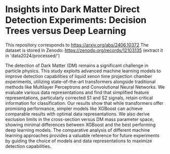 # Insights into Dark Matter Direct Detection Experiments: Decision Trees versus Deep Learning

This repository corresponds to https://arxiv.org/abs/2406.10372
The dataset is stored in Zenodo: https://zenodo.org/records/12103135 (extract it in 'data2024/processed/')

The detection of Dark Matter (DM) remains a significant challenge in particle physics. This study exploits advanced machine learning models to improve detection capabilities of liquid xenon time projection chamber experiments, utilizing state-of-the-art transformers alongside traditional methods like Multilayer Perceptrons and Convolutional Neural Networks. We evaluate various data representations and find that simplified feature representations, particularly corrected S1 and S2 signals, retain critical information for classification. Our results show that while transformers offer promising performance, simpler models like XGBoost can achieve comparable results with optimal data representations. We also derive exclusion limits in the cross-section versus DM mass parameter space, showing minimal differences between XGBoost and the best performing deep learning models. The comparative analysis of different machine learning approaches provides a valuable reference for future experiments by guiding the choice of models and data representations to maximize detection capabilities.
